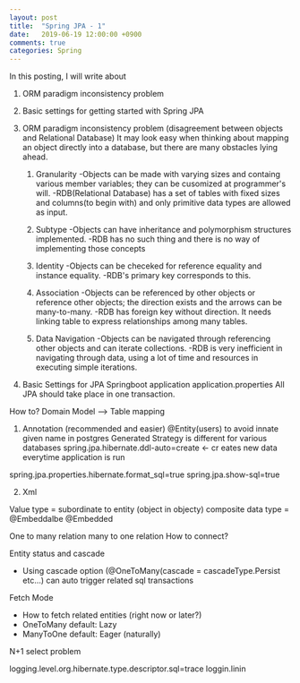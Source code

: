 ```yaml
---
layout: post
title:  "Spring JPA - 1"
date:   2019-06-19 12:00:00 +0900
comments: true
categories: Spring
---
```




In this posting, I will write about 
1. ORM paradigm inconsistency problem
2. Basic settings for getting started with Spring JPA

1. ORM paradigm inconsistency problem (disagreement between objects and Relational Database)
It may look easy when thinking about mapping an object directly into a database, but there are many obstacles lying ahead.
    1) Granularity
    -Objects can be made with varying sizes and containg various member variables; they can be cusomized at programmer's will.
    -RDB(Relational Database) has a set of tables with fixed sizes and columns(to begin with) and only primitive data types are allowed as input.

    2) Subtype
    -Objects can have inheritance and polymorphism structures implemented. 
    -RDB has no such thing and there is no way of implementing those concepts

    3) Identity
    -Objects can be checeked for reference equality and instance equality.
    -RDB's primary key corresponds to this.

    4) Association
    -Objects can be referenced by other objects or reference other objects; the direction exists and the arrows can be many-to-many.
    -RDB has foreign key without direction. It needs linking table to express relationships among many tables.

    5) Data Navigation
    -Objects can be navigated through referencing other objects and can iterate collections.
    -RDB is very inefficient in navigating through data, using a lot of time and resources in executing simple iterations.

2. Basic Settings for JPA
Springboot application
application.properties
All JPA should take place in one transaction.

How to?
Domain Model --> Table mapping

1) Annotation (recommended and easier)
@Entity(users) to avoid innate given name in postgres
Generated Strategy is different for various databases
spring.jpa.hibernate.ddl-auto=create <- cr
eates new data everytime application is run

spring.jpa.properties.hibernate.format_sql=true
spring.jpa.show-sql=true

2) Xml

Value type = subordinate to entity (object in objecty)
composite data type = @Embeddalbe @Embedded

One to many relation
many to one relation
How to connect?

Entity status and cascade
- Using cascade option (@OneToMany(cascade = cascadeType.Persist etc...) can auto trigger related sql transactions

Fetch Mode
- How to fetch related entities (right now or later?)
- OneToMany default: Lazy
- ManyToOne default: Eager (naturally)

N+1 select problem

logging.level.org.hibernate.type.descriptor.sql=trace
loggin.linin

[jekyll-docs]: https://jekyllrb.com/docs/home
[jekyll-gh]:   https://github.com/jekyll/jekyll
[jekyll-talk]: https://talk.jekyllrb.com/
